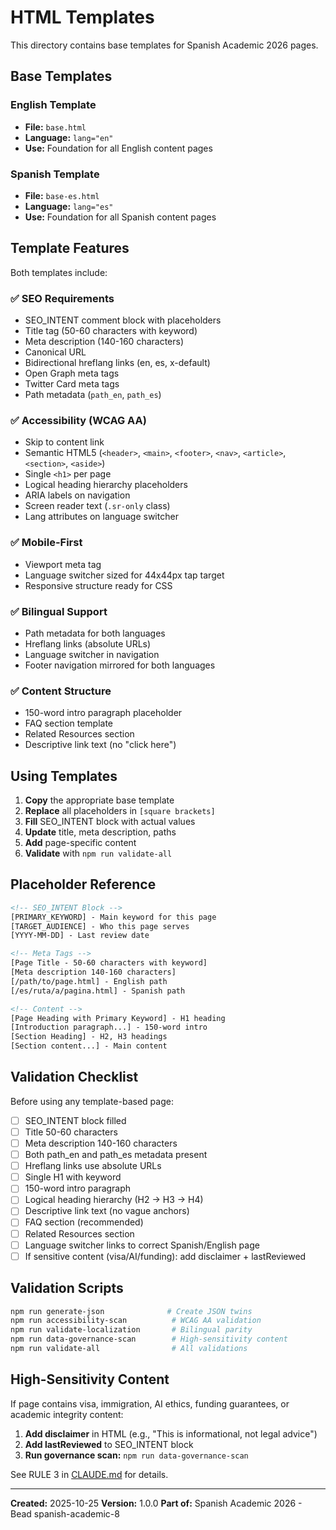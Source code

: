 # HTML Templates

This directory contains base templates for Spanish Academic 2026 pages.

## Base Templates

### English Template
- **File:** `base.html`
- **Language:** `lang="en"`
- **Use:** Foundation for all English content pages

### Spanish Template
- **File:** `base-es.html`
- **Language:** `lang="es"`
- **Use:** Foundation for all Spanish content pages

## Template Features

Both templates include:

### ✅ SEO Requirements
- SEO_INTENT comment block with placeholders
- Title tag (50-60 characters with keyword)
- Meta description (140-160 characters)
- Canonical URL
- Bidirectional hreflang links (en, es, x-default)
- Open Graph meta tags
- Twitter Card meta tags
- Path metadata (`path_en`, `path_es`)

### ✅ Accessibility (WCAG AA)
- Skip to content link
- Semantic HTML5 (`<header>`, `<main>`, `<footer>`, `<nav>`, `<article>`, `<section>`, `<aside>`)
- Single `<h1>` per page
- Logical heading hierarchy placeholders
- ARIA labels on navigation
- Screen reader text (`.sr-only` class)
- Lang attributes on language switcher

### ✅ Mobile-First
- Viewport meta tag
- Language switcher sized for 44x44px tap target
- Responsive structure ready for CSS

### ✅ Bilingual Support
- Path metadata for both languages
- Hreflang links (absolute URLs)
- Language switcher in navigation
- Footer navigation mirrored for both languages

### ✅ Content Structure
- 150-word intro paragraph placeholder
- FAQ section template
- Related Resources section
- Descriptive link text (no "click here")

## Using Templates

1. **Copy** the appropriate base template
2. **Replace** all placeholders in `[square brackets]`
3. **Fill** SEO_INTENT block with actual values
4. **Update** title, meta description, paths
5. **Add** page-specific content
6. **Validate** with `npm run validate-all`

## Placeholder Reference

```html
<!-- SEO_INTENT Block -->
[PRIMARY_KEYWORD] - Main keyword for this page
[TARGET_AUDIENCE] - Who this page serves
[YYYY-MM-DD] - Last review date

<!-- Meta Tags -->
[Page Title - 50-60 characters with keyword]
[Meta description 140-160 characters]
[/path/to/page.html] - English path
[/es/ruta/a/pagina.html] - Spanish path

<!-- Content -->
[Page Heading with Primary Keyword] - H1 heading
[Introduction paragraph...] - 150-word intro
[Section Heading] - H2, H3 headings
[Section content...] - Main content
```

## Validation Checklist

Before using any template-based page:

- [ ] SEO_INTENT block filled
- [ ] Title 50-60 characters
- [ ] Meta description 140-160 characters
- [ ] Both path_en and path_es metadata present
- [ ] Hreflang links use absolute URLs
- [ ] Single H1 with keyword
- [ ] 150-word intro paragraph
- [ ] Logical heading hierarchy (H2 → H3 → H4)
- [ ] Descriptive link text (no vague anchors)
- [ ] FAQ section (recommended)
- [ ] Related Resources section
- [ ] Language switcher links to correct Spanish/English page
- [ ] If sensitive content (visa/AI/funding): add disclaimer + lastReviewed

## Validation Scripts

```bash
npm run generate-json              # Create JSON twins
npm run accessibility-scan          # WCAG AA validation
npm run validate-localization       # Bilingual parity
npm run data-governance-scan        # High-sensitivity content
npm run validate-all                # All validations
```

## High-Sensitivity Content

If page contains visa, immigration, AI ethics, funding guarantees, or academic integrity content:

1. **Add disclaimer** in HTML (e.g., "This is informational, not legal advice")
2. **Add lastReviewed** to SEO_INTENT block
3. **Run governance scan:** `npm run data-governance-scan`

See RULE 3 in [CLAUDE.md](../CLAUDE.md) for details.

---

**Created:** 2025-10-25
**Version:** 1.0.0
**Part of:** Spanish Academic 2026 - Bead spanish-academic-8
